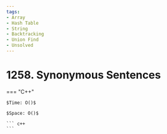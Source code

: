 ```yaml
---
tags:
- Array
- Hash Table
- String
- Backtracking
- Union Find
- Unsolved
---
```



# 1258. Synonymous Sentences

=== "C++"

    $Time: O()$

    $Space: O()$

    ``` c++
    ```